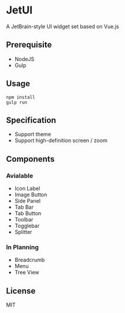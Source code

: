 # JetUI

A JetBrain-style UI widget set based on Vue.js

## Prerequisite

- NodeJS
- Gulp

## Usage

```
npm install
gulp run
```

## Specification

- Support theme
- Support high-definition screen / zoom

## Components

### Avialable

- Icon Label
- Image Button
- Side Panel
- Tab Bar
- Tab Button
- Toolbar
- Togglebar
- Splitter

### In Planning

- Breadcrumb
- Menu
- Tree View

## License

MIT
